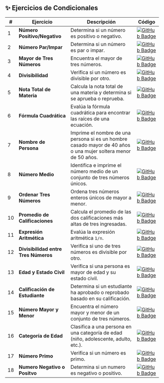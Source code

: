 ## ✨ Ejercicios de Condicionales

|  #   | Ejercicio                          | Descripción                                                                 | Código                                                                                                                                                                                   |
| --- | ---------------------------------- | --------------------------------------------------------------------------- | ---------------------------------------------------------------------------------------------------------------------------------------------------------------------------------------- |
| 1   | **Número Positivo/Negativo**       | Determina si un número es positivo o negativo.                              | [![GitHub Badge](https://img.shields.io/badge/Código-181717?logo=github&logoColor=fff&style=flat-square)](https://github.com/tu-usuario/tu-repo/tree/main/01-numero-positivo-negativo)   |
| 2   | **Número Par/Impar**               | Determina si un número es par o impar.                                      | [![GitHub Badge](https://img.shields.io/badge/Código-181717?logo=github&logoColor=fff&style=flat-square)](https://github.com/tu-usuario/tu-repo/tree/main/02-numero-par-impar)           |
| 3   | **Mayor de Tres Números**          | Encuentra el mayor de tres números.                                         | [![GitHub Badge](https://img.shields.io/badge/Código-181717?logo=github&logoColor=fff&style=flat-square)](https://github.com/tu-usuario/tu-repo/tree/main/03-mayor-de-tres-numeros)      |
| 4   | **Divisibilidad**                  | Verifica si un número es divisible por otro.                                | [![GitHub Badge](https://img.shields.io/badge/Código-181717?logo=github&logoColor=fff&style=flat-square)](https://github.com/tu-usuario/tu-repo/tree/main/04-divisibilidad)              |
| 5   | **Nota Total de Materia**          | Calcula la nota total de una materia y determina si se aprueba o reprueba.  | [![GitHub Badge](https://img.shields.io/badge/Código-181717?logo=github&logoColor=fff&style=flat-square)](https://github.com/tu-usuario/tu-repo/tree/main/05-nota-total-materia)         |
| 6   | **Fórmula Cuadrática**             | Evalúa la fórmula cuadrática para encontrar las raíces de una ecuación.     | [![GitHub Badge](https://img.shields.io/badge/Código-181717?logo=github&logoColor=fff&style=flat-square)](https://github.com/tu-usuario/tu-repo/tree/main/06-formula-cuadratica)         |
| 7   | **Nombre de Persona**              | Imprime el nombre de una persona si es un hombre casado mayor de 40 años o una mujer soltera menor de 50 años. | [![GitHub Badge](https://img.shields.io/badge/Código-181717?logo=github&logoColor=fff&style=flat-square)](https://github.com/tu-usuario/tu-repo/tree/main/07-nombre-persona)             |
| 8   | **Número Medio**                   | Identifica e imprime el número medio de un conjunto de tres números únicos. | [![GitHub Badge](https://img.shields.io/badge/Código-181717?logo=github&logoColor=fff&style=flat-square)](https://github.com/tu-usuario/tu-repo/tree/main/08-numero-medio)               |
| 9   | **Ordenar Tres Números**           | Ordena tres números enteros únicos de mayor a menor.                       | [![GitHub Badge](https://img.shields.io/badge/Código-181717?logo=github&logoColor=fff&style=flat-square)](https://github.com/tu-usuario/tu-repo/tree/main/09-ordenar-tres-numeros)       |
| 10  | **Promedio de Calificaciones**     | Calcula el promedio de las dos calificaciones más altas de tres ingresadas. | [![GitHub Badge](https://img.shields.io/badge/Código-181717?logo=github&logoColor=fff&style=flat-square)](https://github.com/tu-usuario/tu-repo/tree/main/10-promedio-calificaciones)    |
| 11  | **Expresión Aritmética**           | Evalúa la expresión aritmética `1/n`.                                       | [![GitHub Badge](https://img.shields.io/badge/Código-181717?logo=github&logoColor=fff&style=flat-square)](https://github.com/tu-usuario/tu-repo/tree/main/11-expresion-aritmetica)       |
| 12  | **Divisibilidad entre Tres Números**| Verifica si uno de tres números es divisible por otro.                     | [![GitHub Badge](https://img.shields.io/badge/Código-181717?logo=github&logoColor=fff&style=flat-square)](https://github.com/tu-usuario/tu-repo/tree/main/12-divisibilidad-tres-numeros) |
| 13  | **Edad y Estado Civil**            | Verifica si una persona es mayor de edad y su estado civil.                 | [![GitHub Badge](https://img.shields.io/badge/Código-181717?logo=github&logoColor=fff&style=flat-square)](https://github.com/tu-usuario/tu-repo/tree/main/13-edad-estado-civil)          |
| 14  | **Calificación de Estudiante**     | Determina si un estudiante ha aprobado o reprobado basado en su calificación. | [![GitHub Badge](https://img.shields.io/badge/Código-181717?logo=github&logoColor=fff&style=flat-square)](https://github.com/tu-usuario/tu-repo/tree/main/14-calificacion-estudiante)    |
| 15  | **Número Mayor y Menor**           | Encuentra el número mayor y menor de un conjunto de tres números.           | [![GitHub Badge](https://img.shields.io/badge/Código-181717?logo=github&logoColor=fff&style=flat-square)](https://github.com/tu-usuario/tu-repo/tree/main/15-numero-mayor-menor)         |
| 16  | **Categoría de Edad**              | Clasifica a una persona en una categoría de edad (niño, adolescente, adulto, etc.). | [![GitHub Badge](https://img.shields.io/badge/Código-181717?logo=github&logoColor=fff&style=flat-square)](https://github.com/tu-usuario/tu-repo/tree/main/16-categoria-edad)             |
| 17  | **Número Primo**                   | Verifica si un número es primo.                                             | [![GitHub Badge](https://img.shields.io/badge/Código-181717?logo=github&logoColor=fff&style=flat-square)](https://github.com/tu-usuario/tu-repo/tree/main/17-numero-primo)               |
| 18  | **Numero Negativo o Positvo**               | Determina si un numero es negativo o positivo.               | [![GitHub Badge](https://img.shields.io/badge/Código-181717?logo=github&logoColor=fff&style=flat-square)](https://github.com/tu-usuario/tu-repo/tree/main/18-dia-semana)                 |